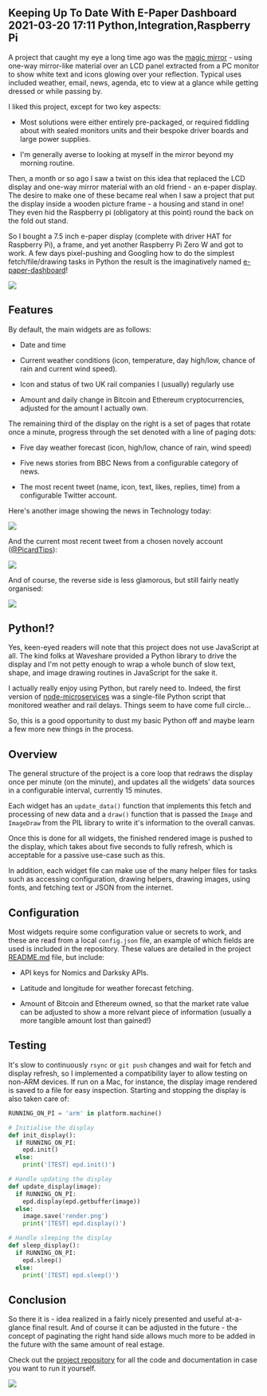 Keeping Up To Date With E-Paper Dashboard
2021-03-20 17:11
Python,Integration,Raspberry Pi
---

A project that caught my eye a long time ago was the
[magic mirror](https://magicmirror.builders/) - using one-way mirror-like
material over an LCD panel extracted from a PC monitor to show white text and
icons glowing over your reflection. Typical uses included weather, email, news,
agenda, etc to view at a glance while getting dressed or while passing by.

I liked this project, except for two key aspects:

- Most solutions were either entirely pre-packaged, or required fiddling about
  with sealed monitors units and their bespoke driver boards and large power
  supplies.

- I'm generally averse to looking at myself in the mirror beyond my morning
  routine.

Then, a month or so ago I saw a twist on this idea that replaced the LCD display
and one-way mirror material with an old friend - an e-paper display. The desire
to make one of these became real when I saw a project that put the display
inside a wooden picture frame - a housing and stand in one! They even hid the
Raspberry pi (obligatory at this point) round the back on the fold out stand.

So I bought a 7.5 inch e-paper display (complete with driver HAT for Raspberry
Pi), a frame, and yet another Raspberry Pi Zero W and got to work. A few days
pixel-pushing and Googling how to do the simplest fetch/file/drawing tasks in
Python the result is the imaginatively named
[e-paper-dashboard](https://github.com/C-D-Lewis/e-paper-dashboard)!

![](assets/media/2021/03/e-paper-frame.jpg)

## Features

By default, the main widgets are as follows:

- Date and time

- Current weather conditions (icon, temperature, day high/low, chance of rain
  and current wind speed).

- Icon and status of two UK rail companies I (usually) regularly use

- Amount and daily change in Bitcoin and Ethereum cryptocurrencies, adjusted for
  the amount I actually own.

The remaining third of the display on the right is a set of pages that rotate
once a minute, progress through the set denoted with a line of paging dots:

- Five day weather forecast (icon, high/low, chance of rain, wind speed)

- Five news stories from BBC News from a configurable category of news.

- The most recent tweet (name, icon, text, likes, replies, time) from a
  configurable Twitter account.

Here's another image showing the news in Technology today:

![](assets/media/2021/03/e-paper-news.jpg)

And the current most recent tweet from a chosen novely account
([@PicardTips](https://twitter.com/PicardTips)):

![](assets/media/2021/03/e-paper-picard.jpg)

And of course, the reverse side is less glamorous, but still fairly neatly
organised:

![](assets/media/2021/03/e-paper-reverse.jpg)

## Python!?

Yes, keen-eyed readers will note that this project does not use JavaScript at
all. The kind folks at Waveshare provided a Python library to drive the display
and I'm not petty enough to wrap a whole bunch of slow text, shape, and image
drawing routines in JavaScript for the sake it.

I actually really enjoy using Python, but rarely need to. Indeed, the first
version of
[node-microservices](https://github.com/c-d-lewis/node-microservices) was a
single-file Python script that monitored weather and rail delays. Things seem
to have come full circle...

So, this is a good opportunity to dust my basic Python off and maybe learn a few
more new things in the process.

## Overview

The general structure of the project is a core loop that redraws the display
once per minute (on the minute), and updates all the widgets' data sources
in a configurable interval, currently 15 minutes.

Each widget has an <code>update_data()</code> function that implements this
fetch and processing of new data and a <code>draw()</code> function that is
passed the <code>Image</code> and <code>ImageDraw</code> from the PIL library
to write it's information to the overall canvas.

Once this is done for all widgets, the finished rendered image is pushed to the
display, which takes about five seconds to fully refresh, which is acceptable
for a passive use-case such as this.

In addition, each widget file can make use of the many helper files for tasks
such as accessing configuration, drawing helpers, drawing images, using fonts,
and fetching text or JSON from the internet.

## Configuration

Most widgets require some configuration value or secrets to work, and these are
read from a local <code>config.json</code> file, an example of which fields are
used is included in the repository. These values are detailed in the project
[README.md](https://github.com/C-D-Lewis/e-paper-dashboard/blob/main/README.md#configuration)
file, but include:

- API keys for Nomics and Darksky APIs.

- Latitude and longitude for weather forecast fetching.

- Amount of Bitcoin and Ethereum owned, so that the market rate value can be
  adjusted to show a more relvant piece of information (usually a more tangible
  amount lost than gained!)

## Testing

It's slow to continuously <code>rsync</code> or <code>git push</code> changes
and wait for fetch and display refresh, so I implemented a compatibility layer
to allow testing on non-ARM devices. If run on a Mac, for instance, the display
image rendered is saved to a file for easy inspection. Starting and stopping
the display is also taken care of:

```python
RUNNING_ON_PI = 'arm' in platform.machine()

# Initialise the display
def init_display():
  if RUNNING_ON_PI:
    epd.init()
  else:
    print('[TEST] epd.init()')

# Handle updating the display
def update_display(image):
  if RUNNING_ON_PI:
    epd.display(epd.getbuffer(image))
  else:
    image.save('render.png')
    print('[TEST] epd.display()')

# Handle sleeping the display
def sleep_display():
  if RUNNING_ON_PI:
    epd.sleep()
  else:
    print('[TEST] epd.sleep()')
```

## Conclusion

So there it is - idea realized in a fairly nicely presented and useful
at-a-glance final result. And of course it can be adjusted in the future - the
concept of paginating the right hand side allows much more to be added in the
future with the same amount of real estage.

Check out the
[project repository](https://github.com/C-D-Lewis/e-paper-dashboard) for all the
code and documentation in case you want to run it yourself.

![](assets/media/2021/03/e-paper-hello.jpg)